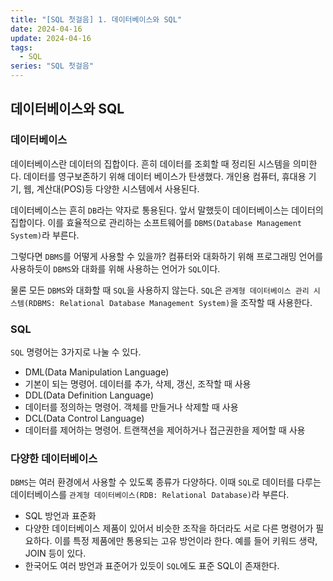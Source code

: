 ```yaml
---
title: "[SQL 첫걸음] 1. 데이터베이스와 SQL"
date: 2024-04-16
update: 2024-04-16
tags:
  - SQL
series: "SQL 첫걸음"
---
```


## 데이터베이스와 SQL

### 데이터베이스

데이터베이스란 데이터의 집합이다. 흔히 데이터를 조회할 때 정리된 시스템을 의미한다. 데이터를 영구보존하기 위해
데이터 베이스가 탄생했다. 개인용 컴퓨터, 휴대용 기기, 웹, 계산대(POS)등 다양한 시스템에서 사용된다.

데이터베이스는 흔히 `DB`라는 약자로 통용된다. 앞서 말했듯이 데이터베이스는 데이터의 집합이다. 이를 효율적으로 관리하는
소프트웨어를 `DBMS(Database Management System)`라 부른다.

그렇다면 `DBMS`를 어떻게 사용할 수 있을까? 컴퓨터와 대화하기 위해 프로그래밍 언어를 사용하듯이 `DBMS`와 대화를 위해 사용하는
언어가 `SQL`이다.

물론 모든 `DBMS`와 대화할 때 `SQL`을 사용하지 않는다. `SQL`은 `관계형 데이터베이스 관리 시스템(RDBMS: Relational Database Management
System)`을 조작할 때 사용한다.

### SQL

`SQL` 명령어는 3가지로 나눌 수 있다.

- DML(Data Manipulation Language)
- 기본이 되는 명령어. 데이터를 추가, 삭제, 갱신, 조작할 때 사용
- DDL(Data Definition Language)
- 데이터를 정의하는 명령어. 객체를 만들거나 삭제할 때 사용
- DCL(Data Control Language)
- 데이터를 제어하는 명령어. 트랜잭션을 제어하거나 접근권한을 제어할 때 사용

### 다양한 데이터베이스

`DBMS`는 여러 환경에서 사용할 수 있도록 종류가 다양하다. 이때 `SQL`로 데이터를 다루는 데이터베이스를 `관계형 데이터베이스(RDB: Relational Database)`라 부른다.

- SQL 방언과 표준화
- 다양한 데이터베이스 제품이 있어서 비슷한 조작을 하더라도 서로 다른 명령어가 필요하다. 이를 특정 제품에만 통용되는 고유 방언이라 한다. 예를 들어 키워드 생략, JOIN 등이 있다.
- 한국어도 여러 방언과 표준어가 있듯이 `SQL`에도 표준 SQL이 존재한다.
